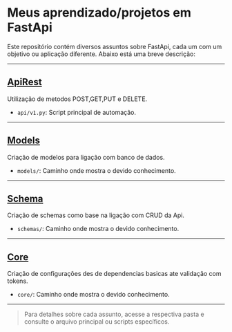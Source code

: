 # Meus aprendizado/projetos em FastApi

Este repositório contém diversos assuntos sobre FastApi, cada um com um objetivo ou aplicação diferente. Abaixo está uma breve descrição:

---

## [ApiRest](https://github.com/arthurresendes/Fats-Api/blob/main/Curso_geek/FAMP/secao05/api/v1/endpoints/curso.py)
Utilização de metodos POST,GET,PUT e DELETE.
- `api/v1.py`: Script principal de automação.

---

## [Models](https://github.com/arthurresendes/Fats-Api/blob/main/Curso_geek/FAMP/secao05/api/v1/endpoints/curso.py)
Criação de modelos para ligação com banco de dados.
- `models/`: Caminho onde mostra o devido conhecimento.

---

## [Schema](https://github.com/arthurresendes/Fats-Api/tree/main/Curso_geek/FAMP/secao04/schemas)
Criação de schemas como base na ligação com CRUD da Api.
- `schemas/`: Caminho onde mostra o devido conhecimento.

---

## [Core](https://github.com/arthurresendes/Fats-Api/tree/main/Curso_geek/FAMP/secao06/core)
Criação de configurações des de dependencias basicas ate validação com tokens.
- `core/`: Caminho onde mostra o devido conhecimento.

---

> Para detalhes sobre cada assunto, acesse a respectiva pasta e consulte o arquivo principal ou scripts específicos.
